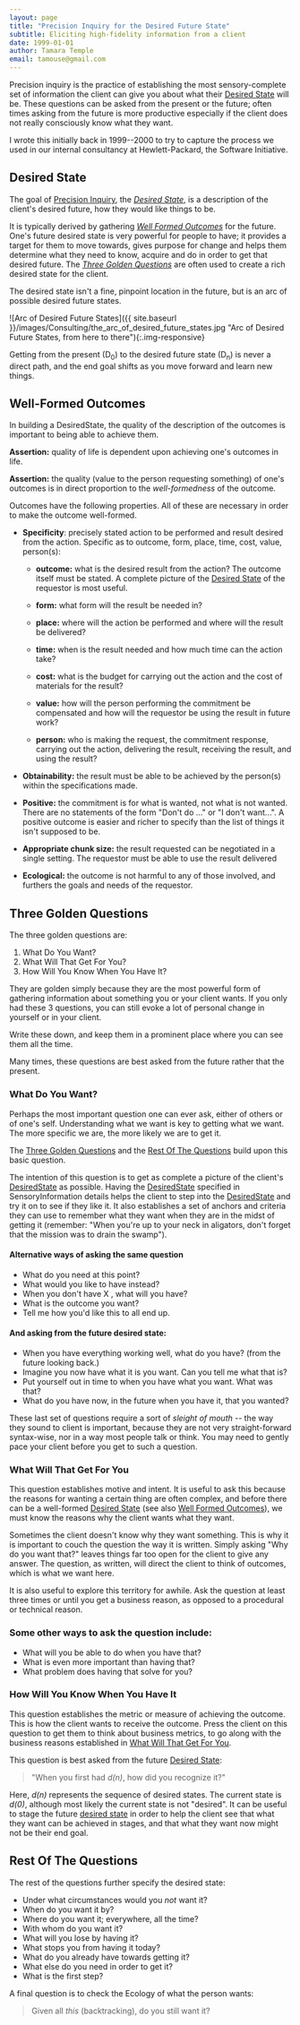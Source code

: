 ```yaml
---
layout: page
title: "Precision Inquiry for the Desired Future State"
subtitle: Eliciting high-fidelity information from a client
date: 1999-01-01
author: Tamara Temple
email: tamouse@gmail.com
---
```

Precision inquiry is the practice of establishing the most sensory-complete set of information the client can give you about what their [Desired State][desired-state] will be. These questions can be asked from the present or the future; often times asking from the future is more productive especially if the client does not really consciously know what they want.

I wrote this initially back in 1999--2000 to try to capture the process we used in our internal consultancy at Hewlett-Packard, the Software Initiative.

<a name="desired-state"></a>

## Desired State

The goal of [Precision Inquiry][precision-inquiry], the [*Desired State*][desired-state], is a description
of the client's desired future, how they would like things to be.

It is typically derived by gathering [*Well Formed Outcomes*][well-formed-outcomes] for the
future. One's future desired state is very powerful for people to
have; it provides a target for them to move towards, gives purpose for
change and helps them determine what they need to know, acquire and do
in order to get that desired future. The [*Three Golden Questions*][three-golden-questions] are
often used to create a rich desired state for the client.

The desired state isn't a fine, pinpoint location in the future, but is an arc of possible desired future states.

![Arc of Desired Future States]({{ site.baseurl }}/images/Consulting/the_arc_of_desired_future_states.jpg "Arc of Desired Future States, from here to there"){:.img-responsive}

Getting from the present (D<sub>0</sub>) to the desired future state (D<sub>n</sub>) is never a direct path, and the end goal shifts as you move forward and learn new things.

<a name="well-formed-outcomes"></a>

## Well-Formed Outcomes

In building a DesiredState, the quality of the description of the outcomes is important to being able to achieve them.

**Assertion:** quality of life is dependent upon achieving one's outcomes in life.

**Assertion:** the quality (value to the person requesting something) of one's outcomes is in direct proportion to the *well-formedness* of the outcome.

Outcomes have the following properties. All of these are necessary in order to make the outcome well-formed.

* **Specificity**: precisely stated action to be performed and result desired from the action. Specific as to outcome, form, place, time, cost, value, person(s):

    * **outcome:** what is the desired result from the action? The outcome itself must be stated. A complete picture of the [Desired State][desired-state] of the requestor is most useful.

    * **form:** what form will the result be needed in?

    * **place:** where will the action be performed and where will the result be delivered?

    * **time:** when is the result needed and how much time can the action take?

    * **cost:** what is the budget for carrying out the action and the cost of materials for the result?

    * **value:** how will the person performing the commitment be compensated and how will the requestor be using the result in future work?

    * **person:** who is making the request, the commitment response, carrying out the action, delivering the result, receiving the result, and using the result?


* **Obtainability:** the result must be able to be achieved by the person(s) within the specifications made.

* **Positive:** the commitment is for what is wanted, not what is not wanted. There are no statements of the form "Don't do ..." or "I don't want...". A positive outcome is easier and richer to specify than the list of things it isn't supposed to be.

* **Appropriate chunk size:** the result requested can be negotiated in a single setting. The requestor must be able to use the result delivered

* **Ecological:** the outcome is not harmful to any of those involved, and furthers the goals and needs of the requestor.

<a name="three-golden-questions"></a>

## Three Golden Questions

The three golden questions are:

1. What Do You Want?
2. What Will That Get For You?
3. How Will You Know When You Have It?

They are golden simply because they are the most powerful form of gathering information about something you or your client wants. If you only had these 3 questions, you can still evoke a lot of personal change in yourself or in your client.

Write these down, and keep them in a prominent place where you can see them all the time.

Many times, these questions are best asked from the future rather that the present.

<a name="what-do-you-want"></a>

### What Do You Want?

Perhaps the most important question one can ever ask, either of others or of one's self. Understanding what we want is key to getting what we want. The more specific we are, the more likely we are to get it.

The [Three Golden Questions][three-golden-questions] and the [Rest Of The Questions][rest-of-the-questions] build upon this basic question.

The intention of this question is to get as complete a picture of the client's [DesiredState][desired-state] as possible. Having the [DesiredState][desired-state] specified in SensoryInformation details helps the client to step into the [DesiredState][desired-state] and try it on to see if they like it. It also establishes a set of anchors and criteria they can use to remember what they want when they are in the midst of getting it (remember: "When you're up to your neck in aligators, don't forget that the mission was to drain the swamp").

#### Alternative ways of asking the same question

* What do you need at this point?
* What would you like to have instead?
* When you don't have X , what will you have?
* What is the outcome you want?
* Tell me how you'd like this to all end up.

#### And asking from the future desired state:

* When you have everything working well, what do you have? (from the future looking back.)
* Imagine you now have what it is you want. Can you tell me what that is?
* Put yourself out in time to when you have what you want. What was that?
* What do you have now, in the future when you have it, that you wanted?

These last set of questions require a sort of *sleight of mouth* -- the way they sound to client is important, because they are not very straight-forward syntax-wise, nor in a way most people talk or think. You may need to gently pace your client before you get to such a question.

<a name="what-will-that-get-for-you"></a>

### What Will That Get For You

This question establishes motive and intent. It is useful to ask this because the reasons for wanting a certain thing are often complex, and before there can be a well-formed [Desired State][desired-state] (see also [Well Formed Outcomes][well-formed-outcomes]), we must know the reasons why the client wants what they want.

Sometimes the client doesn't know why they want something. This is why it is important to couch the question the way it is written. Simply asking "Why do you want that?" leaves things far too open for the client to give any answer. The question, as written, will direct the client to think of outcomes, which is what we want here.

It is also useful to explore this territory for awhile. Ask the question at least three times or until you get a business reason, as opposed to a procedural or technical reason.

### Some other ways to ask the question include:

* What will you be able to do when you have that?
* What is even more important than having that?
* What problem does having that solve for you?

<a name="how-will-you-know-when-you-have-it"></a>

### How Will You Know When You Have It

This question establishes the metric or measure of achieving the outcome. This is how the client wants to receive the outcome. Press the client on this question to get them to think about business metrics, to go along with the business reasons established in [What Will That Get For You][what-will-that-get-for-you].

This question is best asked from the future [Desired State][desired-state]:

> "When you first had *d(n)*, how did you recognize it?"

Here, *d(n)* represents the sequence of desired states. The current state is *d(0)*, although most likely the current state is not "desired". It can be useful to stage the future [desired state][desired-state] in order to help the client see that what they want can be achieved in stages, and that what they want now might not be their end goal.

<a name="rest-of-the-questions"></a>

## Rest Of The Questions

The rest of the questions further specify the desired state:

* Under what circumstances would you *not* want it?
* When do you want it by?
* Where do you want it; everywhere, all the time?
* With whom do you want it?
* What will you lose by having it?
* What stops you from having it today?
* What do you already have towards getting it?
* What else do you need in order to get it?
* What is the first step?


A final question is to check the Ecology of what the person wants:

> Given all *this* (backtracking), do you still want it?


[precision-inquiry]: #precision-inquiry
[desired-state]: #desired-state
[well-formed-outcomes]: #well-formed-outcomes
[three-golden-questions]: #three-golden-questions
[rest-of-the-questions]: #rest-of-the-questions
[what-will-that-get-for-you]: #what-will-that-get-for-you
